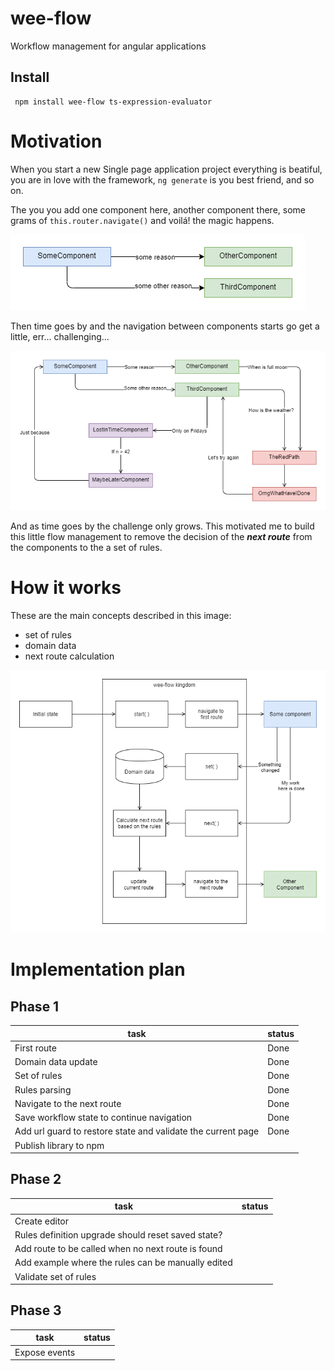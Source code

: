 # wee-flow
Workflow management for angular applications

## Install 

```
 npm install wee-flow ts-expression-evaluator
```

# Motivation

When you start a new Single page application project everything is beatiful, you are in love with the framework, `ng generate` is you best friend, and so on.

The you you add one component here, another component there, some grams of `this.router.navigate()` and voilá! the magic happens.

![screenshot](https://raw.githubusercontent.com/hamilton-lima/wee-flow/master/images/first-day.png)

Then time goes by and the navigation between components starts go get a little, err... challenging... 

![screenshot](https://raw.githubusercontent.com/hamilton-lima/wee-flow/master/images/second-week.png)

And as time goes by the challenge only grows. This motivated me to build this little flow management to remove the decision of the ***next route*** from the components to the a set of rules.

# How it works 

These are the main concepts described in this image:
- set of rules
- domain data
- next route calculation

![screenshot](https://raw.githubusercontent.com/hamilton-lima/wee-flow/master/images/main-flow.png)

# Implementation plan 

## Phase 1
| task | status |
| --- | --- | 
| First route | Done | 
| Domain data update | Done | 
| Set of rules | Done | 
| Rules parsing | Done | 
| Navigate to the next route | Done | 
| Save workflow state to continue navigation | Done | 
| Add url guard to restore state and validate the current page | Done |
| Publish library to npm

## Phase 2
| task | status |
| --- | --- | 
| Create editor | 
| Rules definition upgrade should reset saved state? |
| Add route to be called when no next route is found | 
| Add example where the rules can be manually edited |
| Validate set of rules | 

## Phase 3
| task | status |
| --- | --- | 
| Expose events | 
